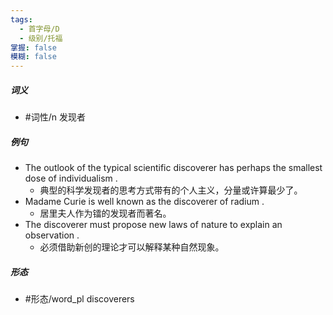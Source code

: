 ```yaml
---
tags:
  - 首字母/D
  - 级别/托福
掌握: false
模糊: false
---
```

##### 词义
- #词性/n  发现者
##### 例句
- The outlook of the typical scientific discoverer has perhaps the smallest dose of individualism .
	- 典型的科学发现者的思考方式带有的个人主义，分量或许算最少了。
- Madame Curie is well known as the discoverer of radium .
	- 居里夫人作为镭的发现者而著名。
- The discoverer must propose new laws of nature to explain an observation .
	- 必须借助新创的理论才可以解释某种自然现象。
##### 形态
- #形态/word_pl discoverers
